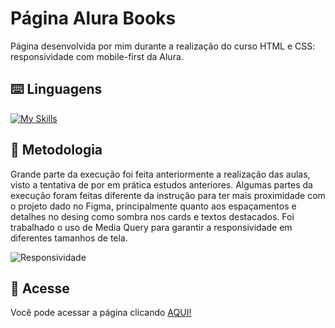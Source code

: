 # Página Alura Books

Página desenvolvida por mim durante a realização do curso HTML e CSS: responsividade com mobile-first da Alura.

## ⌨️ Linguagens

[![My Skills](https://skillicons.dev/icons?i=html,css)](https://skillicons.dev)

## 📜 Metodologia

Grande parte da execução foi feita anteriormente a realização das aulas, visto a tentativa de por em prática estudos anteriores.
Algumas partes da execução foram feitas diferente da instrução para ter mais proximidade com o projeto dado no Figma, principalmente quanto aos espaçamentos e detalhes no desing como sombra nos cards e textos destacados. 
Foi trabalhado o uso de Media Query para garantir a responsividade em diferentes tamanhos de tela. 

![Responsividade](https://github.com/KamiBicalho/alurabooks-mobilefirst/assets/132604923/8ea3e5b5-66ee-40ed-ae34-675562573870)

## 🔗 Acesse
Você pode acessar a página clicando [AQUI!](https://kamibicalho.github.io/alurabooks-mobilefirst/)
